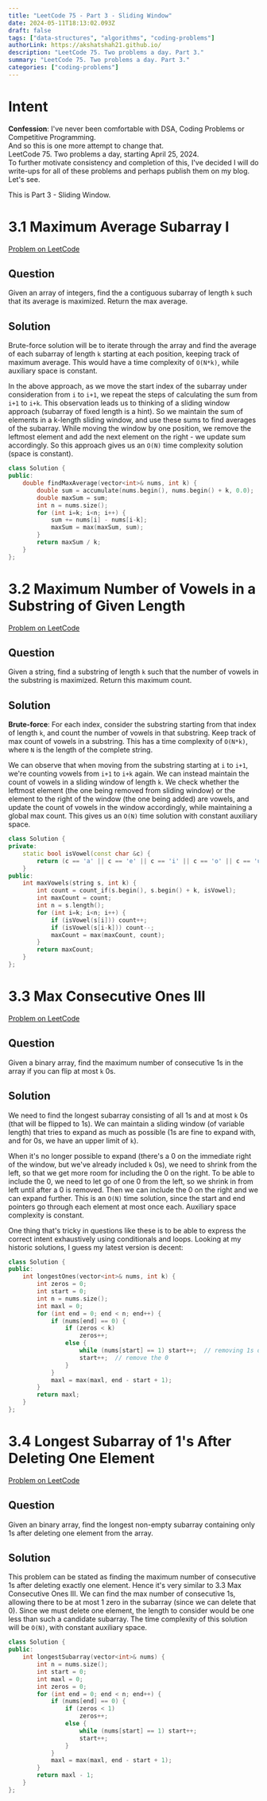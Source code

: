 ```yaml
---
title: "LeetCode 75 - Part 3 - Sliding Window"
date: 2024-05-11T18:13:02.093Z
draft: false
tags: ["data-structures", "algorithms", "coding-problems"]
authorLink: https://akshatshah21.github.io/
description: "LeetCode 75. Two problems a day. Part 3."
summary: "LeetCode 75. Two problems a day. Part 3."
categories: ["coding-problems"]
---
```

# Intent

**Confession**: I've never been comfortable with DSA, Coding Problems or Competitive Programming.  
And so this is one more attempt to change that.  
LeetCode 75. Two problems a day, starting April 25, 2024.  
To further motivate consistency and completion of this, I've decided I will do write-ups for all of these problems and perhaps publish them on my blog. Let's see.

This is Part 3 - Sliding Window.
# 3.1 Maximum Average Subarray I
[Problem on LeetCode](https://leetcode.com/problems/maximum-average-subarray-i)

## Question
Given an array of integers, find the a contiguous subarray of length `k` such that its average is maximized. Return the max average.

## Solution
Brute-force solution will be to iterate through the array and find the average of each subarray of length `k` starting at each position, keeping track of maximum average. This would have a time complexity of `O(N*k)`, while auxiliary space is constant.

In the above approach, as we move the start index of the subarray under consideration from `i` to `i+1`, we repeat the steps of calculating the sum from `i+1` to `i+k`. This observation leads us to thinking of a sliding window approach (subarray of fixed length is a hint). So we maintain the sum of elements in a k-length sliding window, and use these sums to find averages of the subarray. While moving the window by one position, we remove the leftmost element and add the next element on the right - we update sum accordingly. So this approach gives us an `O(N)` time complexity solution (space is constant).

```cpp
class Solution {
public:
    double findMaxAverage(vector<int>& nums, int k) {
        double sum = accumulate(nums.begin(), nums.begin() + k, 0.0);
        double maxSum = sum;
        int n = nums.size();
        for (int i=k; i<n; i++) {
            sum += nums[i] - nums[i-k];
            maxSum = max(maxSum, sum);
        }
        return maxSum / k;
    }
};
```

# 3.2 Maximum Number of Vowels in a Substring of Given Length
[Problem on LeetCode](https://leetcode.com/problems/maximum-number-of-vowels-in-a-substring-of-given-length)

## Question
Given a string, find a substring of length `k` such that the number of vowels in the substring is maximized. Return this maximum count.

## Solution
**Brute-force**: For each index, consider the substring starting from that index of length `k`, and count the number of vowels in that substring. Keep track of max count of vowels in a substring. This has a time complexity of `O(N*k)`, where `N` is the length of the complete string.

We can observe that when moving from the substring starting at `i` to `i+1`, we're counting vowels from `i+1` to `i+k` again. We can instead maintain the count of vowels in a sliding window of length `k`. We check whether the leftmost element (the one being removed from sliding window) or the element to the right of the window (the one being added) are vowels, and update the count of vowels in the window accordingly, while maintaining a global max count. This gives us an `O(N)` time solution with constant auxiliary space.

```cpp
class Solution {
private:
    static bool isVowel(const char &c) {
        return (c == 'a' || c == 'e' || c == 'i' || c == 'o' || c == 'u');
    }
public:
    int maxVowels(string s, int k) {
        int count = count_if(s.begin(), s.begin() + k, isVowel);
        int maxCount = count;
        int n = s.length();
        for (int i=k; i<n; i++) {
            if (isVowel(s[i])) count++;
            if (isVowel(s[i-k])) count--;
            maxCount = max(maxCount, count);
        }
        return maxCount;
    }
};
```

# 3.3 Max Consecutive Ones III
[Problem on LeetCode](https://leetcode.com/problems/max-consecutive-ones-iii/)

## Question
Given a binary array, find the maximum number of consecutive 1s in the array if you can flip at most `k` 0s. 

## Solution
We need to find the longest subarray consisting of all 1s and at most `k` 0s (that will be flipped to 1s). We can maintain a sliding window (of variable length) that tries to expand as much as possible (1s are fine to expand with, and for 0s, we have an upper limit of `k`). 

When it's no longer possible to expand (there's a 0 on the immediate right of the window, but we've already included `k` 0s), we need to shrink from the left, so that we get more room for including the 0 on the right. To be able to include the 0, we need to let go of one 0 from the left, so we shrink in from left until after a 0 is removed. Then we can include the 0 on the right and we can expand further. This is an `O(N)` time solution, since the start and end pointers go through each element at most once each. Auxiliary space complexity is constant.

One thing that's tricky in questions like these is to be able to express the correct intent exhaustively using conditionals and loops. Looking at my historic solutions, I guess my latest version is decent:

```cpp
class Solution {
public:
    int longestOnes(vector<int>& nums, int k) {
        int zeros = 0;
        int start = 0;
        int n = nums.size();
        int maxl = 0;
        for (int end = 0; end < n; end++) {
            if (nums[end] == 0) {
                if (zeros < k) 
                    zeros++;
                else {
					while (nums[start] == 1) start++;  // removing 1s doesn't give room for another 0
                    start++;  // remove the 0
                }
            }
            maxl = max(maxl, end - start + 1);
        }
        return maxl;
    }
};
```

# 3.4 Longest Subarray of 1's After Deleting One Element
[Problem on LeetCode](https://leetcode.com/problems/longest-subarray-of-1s-after-deleting-one-element)

## Question
Given an binary array, find the longest non-empty subarray containing only 1s after deleting one element from the array.

## Solution
This problem can be stated as finding the maximum number of consecutive 1s after deleting exactly one element. Hence it's very similar to 3.3 Max Consecutive Ones III. We can find the max number of consecutive 1s, allowing there to be at most 1 zero in the subarray (since we can delete that 0). Since we must delete one element, the length to consider would be one less than such a candidate subarray. The time complexity of this solution will be `O(N)`, with constant auxiliary space.

```cpp
class Solution {
public:
    int longestSubarray(vector<int>& nums) {
        int n = nums.size();
        int start = 0;
        int maxl = 0;
        int zeros = 0;
        for (int end = 0; end < n; end++) {
            if (nums[end] == 0) {
                if (zeros < 1) 
                    zeros++;
                else {
                    while (nums[start] == 1) start++;
                    start++;
                }
            }
            maxl = max(maxl, end - start + 1);
        }
        return maxl - 1;
    }
};
```